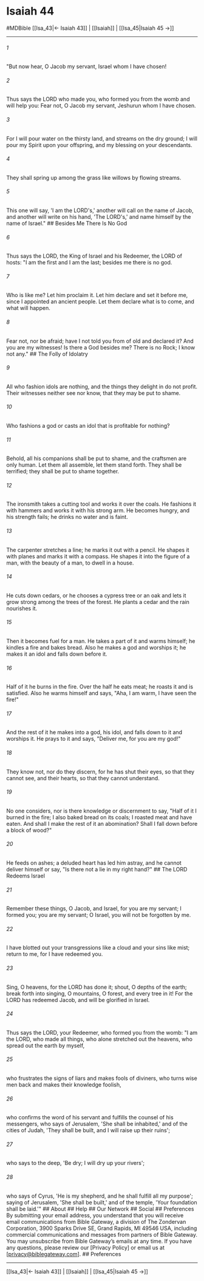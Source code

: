 # Isaiah 44
#MDBible
[[Isa_43|← Isaiah 43]] | [[Isaiah]] | [[Isa_45|Isaiah 45 →]]

***






###### 1 


"But now hear, O Jacob my servant, Israel whom I have chosen! 





###### 2 


Thus says the LORD who made you, who formed you from the womb and will help you: Fear not, O Jacob my servant, Jeshurun whom I have chosen. 





###### 3 


For I will pour water on the thirsty land, and streams on the dry ground; I will pour my Spirit upon your offspring, and my blessing on your descendants. 





###### 4 


They shall spring up among the grass like willows by flowing streams. 





###### 5 


This one will say, 'I am the LORD's,' another will call on the name of Jacob, and another will write on his hand, 'The LORD's,' and name himself by the name of Israel." ## Besides Me There Is No God 





###### 6 


Thus says the LORD, the King of Israel and his Redeemer, the LORD of hosts: "I am the first and I am the last; besides me there is no god. 





###### 7 


Who is like me? Let him proclaim it. Let him declare and set it before me, since I appointed an ancient people. Let them declare what is to come, and what will happen. 





###### 8 


Fear not, nor be afraid; have I not told you from of old and declared it? And you are my witnesses! Is there a God besides me? There is no Rock; I know not any." ## The Folly of Idolatry 





###### 9 


All who fashion idols are nothing, and the things they delight in do not profit. Their witnesses neither see nor know, that they may be put to shame. 





###### 10 


Who fashions a god or casts an idol that is profitable for nothing? 





###### 11 


Behold, all his companions shall be put to shame, and the craftsmen are only human. Let them all assemble, let them stand forth. They shall be terrified; they shall be put to shame together. 





###### 12 


The ironsmith takes a cutting tool and works it over the coals. He fashions it with hammers and works it with his strong arm. He becomes hungry, and his strength fails; he drinks no water and is faint. 





###### 13 


The carpenter stretches a line; he marks it out with a pencil. He shapes it with planes and marks it with a compass. He shapes it into the figure of a man, with the beauty of a man, to dwell in a house. 





###### 14 


He cuts down cedars, or he chooses a cypress tree or an oak and lets it grow strong among the trees of the forest. He plants a cedar and the rain nourishes it. 





###### 15 


Then it becomes fuel for a man. He takes a part of it and warms himself; he kindles a fire and bakes bread. Also he makes a god and worships it; he makes it an idol and falls down before it. 





###### 16 


Half of it he burns in the fire. Over the half he eats meat; he roasts it and is satisfied. Also he warms himself and says, "Aha, I am warm, I have seen the fire!" 





###### 17 


And the rest of it he makes into a god, his idol, and falls down to it and worships it. He prays to it and says, "Deliver me, for you are my god!" 





###### 18 


They know not, nor do they discern, for he has shut their eyes, so that they cannot see, and their hearts, so that they cannot understand. 





###### 19 


No one considers, nor is there knowledge or discernment to say, "Half of it I burned in the fire; I also baked bread on its coals; I roasted meat and have eaten. And shall I make the rest of it an abomination? Shall I fall down before a block of wood?" 





###### 20 


He feeds on ashes; a deluded heart has led him astray, and he cannot deliver himself or say, "Is there not a lie in my right hand?" ## The LORD Redeems Israel 





###### 21 


Remember these things, O Jacob, and Israel, for you are my servant; I formed you; you are my servant; O Israel, you will not be forgotten by me. 





###### 22 


I have blotted out your transgressions like a cloud and your sins like mist; return to me, for I have redeemed you. 





###### 23 


Sing, O heavens, for the LORD has done it; shout, O depths of the earth; break forth into singing, O mountains, O forest, and every tree in it! For the LORD has redeemed Jacob, and will be glorified in Israel. 





###### 24 


Thus says the LORD, your Redeemer, who formed you from the womb: "I am the LORD, who made all things, who alone stretched out the heavens, who spread out the earth by myself, 





###### 25 


who frustrates the signs of liars and makes fools of diviners, who turns wise men back and makes their knowledge foolish, 





###### 26 


who confirms the word of his servant and fulfills the counsel of his messengers, who says of Jerusalem, 'She shall be inhabited,' and of the cities of Judah, 'They shall be built, and I will raise up their ruins'; 





###### 27 


who says to the deep, 'Be dry; I will dry up your rivers'; 





###### 28 


who says of Cyrus, 'He is my shepherd, and he shall fulfill all my purpose'; saying of Jerusalem, 'She shall be built,' and of the temple, 'Your foundation shall be laid.'" ## About ## Help ## Our Network ## Social ## Preferences By submitting your email address, you understand that you will receive email communications from Bible Gateway, a division of The Zondervan Corporation, 3900 Sparks Drive SE, Grand Rapids, MI 49546 USA, including commercial communications and messages from partners of Bible Gateway. You may unsubscribe from Bible Gateway&rsquo;s emails at any time. If you have any questions, please review our [Privacy Policy] or email us at [privacy@biblegateway.com]. ## Preferences

***

[[Isa_43|← Isaiah 43]] | [[Isaiah]] | [[Isa_45|Isaiah 45 →]]
